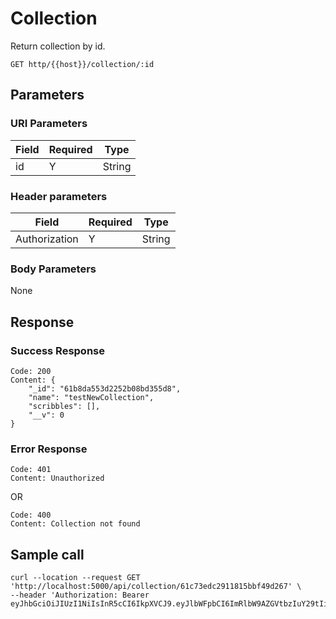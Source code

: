 # Collection
Return collection by id.

```
GET http/{{host}}/collection/:id
```
## Parameters
### URI Parameters

| Field  | Required | Type|
| ------------- | ------------- | ----- |
| id  | Y| String |
### Header parameters
| Field  | Required | Type|
| ------------- | ------------- | ----- |
| Authorization  | Y| String |

### Body Parameters

None

## Response
### Success Response
```
Code: 200
Content: {
    "_id": "61b8da553d2252b08bd355d8",
    "name": "testNewCollection",
    "scribbles": [],
    "__v": 0
}
```
### Error Response
```
Code: 401
Content: Unauthorized
```
OR
```
Code: 400
Content: Collection not found
```

## Sample call
```
curl --location --request GET 'http://localhost:5000/api/collection/61c73edc2911815bbf49d267' \
--header 'Authorization: Bearer eyJhbGciOiJIUzI1NiIsInR5cCI6IkpXVCJ9.eyJlbWFpbCI6ImRlbW9AZGVtbzIuY29tIiwidXNlcklkIjoiNjFiNWEyZDc3ZGI1MzI1ZTE3NWM3OGY2IiwiaWF0IjoxNjQwNDQ3MjQ0LCJleHAiOjE2NDA0NTA4NDR9.Tna84LLvyH8BB3tKVnUKAmuNQ4bSmNalJjyYATvLIX8'
```
